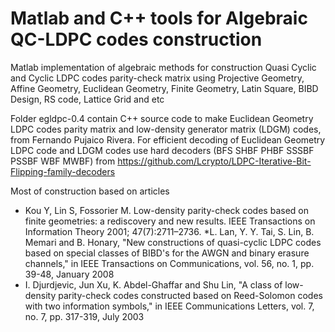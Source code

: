 # Matlab and C++ tools for Algebraic QC-LDPC codes construction   
Matlab implementation of algebraic methods for construction Quasi Cyclic and Cyclic LDPC codes parity-check matrix using Projective Geometry, Affine Geometry, Euclidean Geometry, Finite Geometry, Latin Square, BIBD Design, RS code, Lattice Grid and etc



Folder  egldpc-0.4 contain C++ source code to make Euclidean Geometry LDPC codes parity matrix and low-density generator matrix (LDGM) codes, from Fernando Pujaico Rivera. For efficient decoding of Euclidean Geometry LDPC code and LDGM codes use hard decoders (BFS SHBF PHBF SSSBF PSSBF WBF MWBF) from https://github.com/Lcrypto/LDPC-Iterative-Bit-Flipping-family-decoders

 
Most of construction based on articles 
* Kou Y, Lin S, Fossorier M. Low-density parity-check codes based on finite geometries: a rediscovery and new results. IEEE Transactions on Information Theory 2001; 47(7):2711–2736.
*L. Lan, Y. Y. Tai, S. Lin, B. Memari and B. Honary, "New constructions of quasi-cyclic LDPC codes based on special classes of BIBD's for the AWGN and binary erasure channels," in IEEE Transactions on Communications, vol. 56, no. 1, pp. 39-48, January 2008
* I. Djurdjevic, Jun Xu, K. Abdel-Ghaffar and Shu Lin, "A class of low-density parity-check codes constructed based on Reed-Solomon codes with two information symbols," in IEEE Communications Letters, vol. 7, no. 7, pp. 317-319, July 2003

